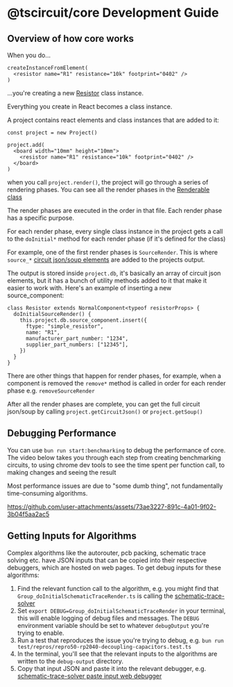 # @tscircuit/core Development Guide

## Overview of how core works

When you do...

```tsx
createInstanceFromElement(
  <resistor name="R1" resistance="10k" footprint="0402" />
)
```

...you're creating a new [Resistor](../lib/components/normal-components/Resistor.ts)
class instance.

Everything you create in React becomes a class instance.

A project contains react elements and class instances that are added to it:

```tsx
const project = new Project()

project.add(
  <board width="10mm" height="10mm">
    <resistor name="R1" resistance="10k" footprint="0402" />
  </board>
)
```

when you call `project.render()`, the project will go through a series of
rendering phases. You can see all the render phases in the [Renderable class](../lib/components/base-components/Renderable.ts)

The render phases are executed in the order in that file. Each render phase
has a specific purpose.

For each render phase, every single class instance in the project gets a call
to the `doInitial*` method for each render phase (if it's defined for the class)

For example, one of the first render phases is `SourceRender`. This is where
`source_*` [circuit json/soup elements](https://github.com/tscircuit/soup) are
added to the projects output.

The output is stored inside `project.db`, it's basically an array of circuit
json elements, but it has a bunch of utility methods added to it that make it
easier to work with. Here's an example of inserting a new source_component:

```tsx
class Resistor extends NormalComponent<typeof resistorProps> {
  doInitialSourceRender() {
    this.project.db.source_component.insert({
      ftype: "simple_resistor",
      name: "R1",
      manufacturer_part_number: "1234",
      supplier_part_numbers: ["12345"],
    })
  }
}
```

There are other things that happen for render phases, for example, when a
component is removed the `remove*` method is called in order for each render
phase e.g. `removeSourceRender`

After all the render phases are complete, you can get the full circuit json/soup
by calling `project.getCircuitJson()` or `project.getSoup()`

## Debugging Performance

You can use `bun run start:benchmarking` to debug the performance of core. The video below
takes you through each step from creating benchmarking circuits, to using chrome dev tools
to see the time spent per function call, to making changes and seeing the result

Most performance issues are due to "some dumb thing", not fundamentally time-consuming
algorithms.

https://github.com/user-attachments/assets/73ae3227-891c-4a01-9f02-3b04f5aa2ac5

## Getting Inputs for Algorithms

Complex algorithms like the autorouter, pcb packing, schematic trace solving
etc. have JSON inputs that can be copied into their respective debuggers, which
are hosted on web pages. To get debug inputs for these algorithms:

1. Find the relevant function call to the algorithm, e.g. you might find that
   `Group_doInitialSchematicTraceRender.ts` is calling the [schematic-trace-solver](https://github.com/tscircuit/schematic-trace-solver)
2. Set `export DEBUG=Group_doInitialSchematicTraceRender` in your terminal, this
   will enable logging of debug files and messages. The `DEBUG` environment
   variable should be set to whatever `debugOutput` you're trying to enable.
3. Run a test that reproduces the issue you're trying to debug, e.g. `bun run test/repros/repro50-rp2040-decoupling-capacitors.test.ts`
4. In the terminal, you'll see that the relevant inputs to the algorithms are
   written to the `debug-output` directory.
5. Copy that input JSON and paste it into the relevant debugger, e.g. [schematic-trace-solver paste input web debugger](https://schematic-trace-solver.vercel.app/?fixture=%7B%22path%22%3A%22site%2FPasteInput.page.tsx%22%7D)

